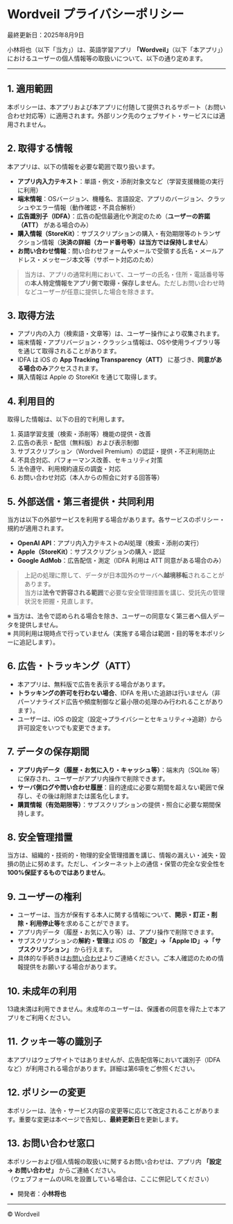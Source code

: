 # Wordveil プライバシーポリシー

最終更新日：2025年8月9日

小林将也（以下「当方」）は、英語学習アプリ **「Wordveil」**（以下「本アプリ」）におけるユーザーの個人情報等の取扱いについて、以下の通り定めます。

---

## 1. 適用範囲
本ポリシーは、本アプリおよび本アプリに付随して提供されるサポート（お問い合わせ対応等）に適用されます。外部リンク先のウェブサイト・サービスには適用されません。

## 2. 取得する情報
本アプリは、以下の情報を必要な範囲で取り扱います。

- **アプリ内入力テキスト**：単語・例文・添削対象文など（学習支援機能の実行に利用）
- **端末情報**：OSバージョン、機種名、言語設定、アプリのバージョン、クラッシュやエラー情報（動作確認・不具合解析）
- **広告識別子（IDFA）**：広告の配信最適化や測定のため（**ユーザーの許諾（ATT）** がある場合のみ）
- **購入情報（StoreKit）**：サブスクリプションの購入・有効期限等のトランザクション情報（**決済の詳細（カード番号等）は当方では保持しません**）
- **お問い合わせ情報**：問い合わせフォームやメールで受領する氏名・メールアドレス・メッセージ本文等（サポート対応のため）

> 当方は、アプリの通常利用において、ユーザーの氏名・住所・電話番号等の**本人特定情報をアプリ側で取得・保存しません**。ただしお問い合わせ時などユーザーが任意に提供した場合を除きます。

## 3. 取得方法
- アプリ内の入力（検索語・文章等）は、ユーザー操作により収集されます。
- 端末情報・アプリバージョン・クラッシュ情報は、OSや使用ライブラリ等を通じて取得されることがあります。
- IDFA は iOS の **App Tracking Transparency（ATT）** に基づき、**同意がある場合のみ**アクセスされます。
- 購入情報は Apple の StoreKit を通じて取得します。

## 4. 利用目的
取得した情報は、以下の目的で利用します。
1. 英語学習支援（検索・添削等）機能の提供・改善  
2. 広告の表示・配信（無料版）および表示制御  
3. サブスクリプション（Wordveil Premium）の認証・提供・不正利用防止  
4. 不具合対応、パフォーマンス改善、セキュリティ対策  
5. 法令遵守、利用規約違反の調査・対応  
6. お問い合わせ対応（本人からの照会に対する回答等）

## 5. 外部送信・第三者提供・共同利用
当方は以下の外部サービスを利用する場合があります。各サービスのポリシー・規約が適用されます。

- **OpenAI API**：アプリ内入力テキストのAI処理（検索・添削の実行）  
- **Apple（StoreKit）**：サブスクリプションの購入・認証  
- **Google AdMob**：広告配信・測定（IDFA 利用は ATT 同意がある場合のみ）  

> 上記の処理に際して、データが日本国外のサーバへ**越境移転**されることがあります。  
> 当方は**法令で許容される範囲**で必要な安全管理措置を講じ、受託先の管理状況を把握・見直します。

※ 当方は、法令で認められる場合を除き、ユーザーの同意なく第三者へ個人データを提供しません。  
※ 共同利用は現時点で行っていません（実施する場合は範囲・目的等を本ポリシーに追記します）。

## 6. 広告・トラッキング（ATT）
- 本アプリは、無料版で広告を表示する場合があります。  
- **トラッキングの許可を行わない場合**、IDFA を用いた追跡は行いません（非パーソナライズド広告や頻度制御など最小限の処理のみ行われることがあります）。  
- ユーザーは、iOS の設定（設定→プライバシーとセキュリティ→追跡）から許可設定をいつでも変更できます。

## 7. データの保存期間
- **アプリ内データ（履歴・お気に入り・キャッシュ等）**：端末内（SQLite 等）に保存され、ユーザーがアプリ内操作で削除できます。  
- **サーバ側ログや問い合わせ履歴**：目的達成に必要な期間を超えない範囲で保存し、その後は削除または匿名化します。  
- **購買情報（有効期限等）**：サブスクリプションの提供・照合に必要な期間保持します。

## 8. 安全管理措置
当方は、組織的・技術的・物理的安全管理措置を講じ、情報の漏えい・滅失・毀損の防止に努めます。ただし、インターネット上の通信・保管の完全な安全性を**100%保証するものではありません**。

## 9. ユーザーの権利
- ユーザーは、当方が保有する本人に関する情報について、**開示・訂正・削除・利用停止等**を求めることができます。  
- アプリ内データ（履歴・お気に入り等）は、アプリ操作で削除できます。  
- サブスクリプションの**解約・管理**は iOS の **「設定」→「Apple ID」→「サブスクリプション」** から行えます。  
- 具体的な手続きは[お問い合わせ](#13-お問い合わせ窓口)よりご連絡ください。ご本人確認のための情報提供をお願いする場合があります。

## 10. 未成年の利用
13歳未満は利用できません。未成年のユーザーは、保護者の同意を得た上で本アプリをご利用ください。

## 11. クッキー等の識別子
本アプリはウェブサイトではありませんが、広告配信等において識別子（IDFA など）が利用される場合があります。詳細は第6項をご参照ください。

## 12. ポリシーの変更
本ポリシーは、法令・サービス内容の変更等に応じて改定されることがあります。重要な変更は本ページで告知し、**最終更新日**を更新します。

## 13. お問い合わせ窓口
本ポリシーおよび個人情報の取扱いに関するお問い合わせは、アプリ内 **「設定 → お問い合わせ」** からご連絡ください。  
（ウェブフォームのURLを設置している場合は、ここに併記してください）

- 開発者：**小林将也**  

---

© Wordveil

